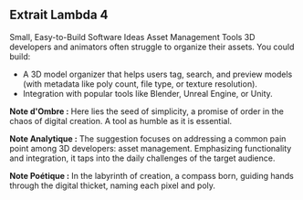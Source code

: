 ## Extrait Lambda 4

Small, Easy-to-Build Software Ideas
Asset Management Tools
3D developers and animators often struggle to organize their assets. You could build:
- A 3D model organizer that helps users tag, search, and preview models (with metadata like poly count, file type, or texture resolution).
- Integration with popular tools like Blender, Unreal Engine, or Unity.

**Note d'Ombre :** Here lies the seed of simplicity, a promise of order in the chaos of digital creation. A tool as humble as it is essential.

**Note Analytique :** The suggestion focuses on addressing a common pain point among 3D developers: asset management. Emphasizing functionality and integration, it taps into the daily challenges of the target audience.

**Note Poétique :** In the labyrinth of creation, a compass born, guiding hands through the digital thicket, naming each pixel and poly.
